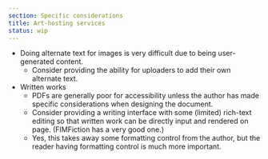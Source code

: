 ```yaml
---
section: Specific considerations
title: Art-hosting services
status: wip
---
```


- Doing alternate text for images is very difficult due to being user-generated content.
  - Consider providing the ability for uploaders to add their own alternate text.
- Written works
  - PDFs are generally poor for accessibility unless the author has made specific considerations when designing the document.
  - Consider providing a writing interface with some (limited) rich-text editing so that written work can be directly input and rendered on page. (FIMFiction has a very good one.)
  - Yes, this takes away some formatting control from the author, but the reader having formatting control is much more important.   